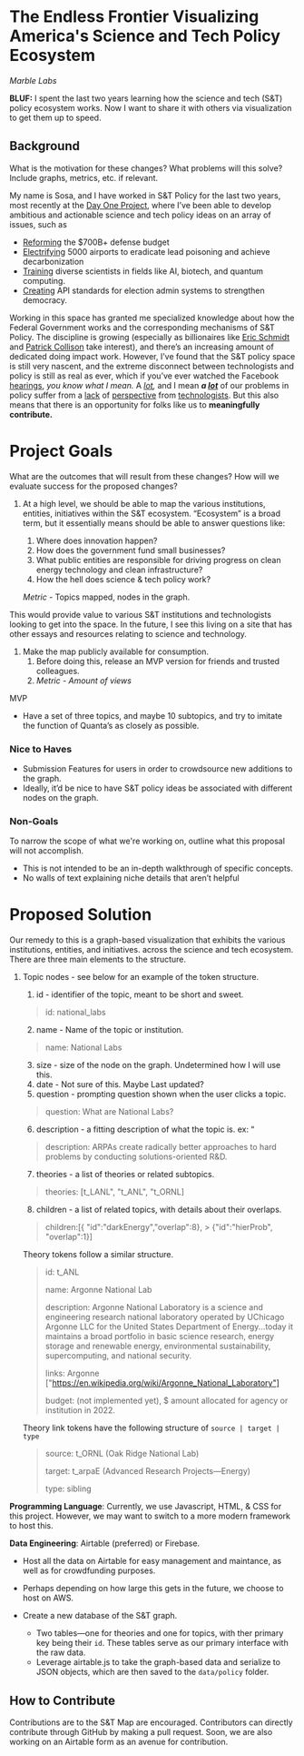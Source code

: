 # The Endless Frontier Visualizing America's Science and Tech Policy Ecosystem
*Marble Labs*


**BLUF:** I spent the last two years learning how the science and tech (S&T) policy ecosystem works. Now I want to share it with others via visualization to get them up to speed.

## Background

What is the motivation for these changes? What problems will this solve? Include graphs, metrics, etc. if relevant.

My name is Sosa, and I have worked in S&T Policy for the last two years, most recently at the [Day One Project](http://dayoneproject.org), where I’ve been able to develop ambitious and actionable science and tech policy ideas on an array of issues, such as

- [Reforming](https://www.armed-services.senate.gov/imo/media/doc/FY22%20NDAA%20Executive%20Summary.pdf) the $700B+ defense budget
- [Electrifying](https://www.dayoneproject.org/post/support-electrification-at-regional-airports-to-preserve-competitiveness-improve-health-outcomes) 5000 airports to eradicate lead poisoning and achieve decarbonization
- [Training](https://www.dayoneproject.org/post/expanding-the-graduate-research-fellowship-program-to-preserve-american-innovation) diverse scientists in fields like AI, biotech, and quantum computing.
- [Creating](https://www.dayoneproject.org/post/creating-an-api-standard-for-election-administration-systems-to-strengthen-u-s-democracy) API standards for election admin systems to strengthen democracy.

Working in this space has granted me specialized knowledge about how the Federal Government works and the corresponding mechanisms of S&T Policy. The discipline is growing (especially as billionaires like [Eric Schmidt](https://www.schmidtfutures.com/) and [Patrick Collison](https://progress.institute/) take interest),  and there’s an increasing amount of dedicated doing impact work. However, I’ve found that the S&T policy space is still very nascent, and the extreme disconnect between technologists and policy is still as real as ever, which if you’ve ever watched the Facebook [hearings](https://www.youtube.com/watch?v=ncbb5B85sd0&ab_channel=CNET), *you know what I mean.* A *[lot](https://www.c-span.org/video/?462071-1/technology-companies-algorithms),* and I mean ***a [lot](https://www.c-span.org/video/?509234-1/senate-intelligence-hearing-solarwinds-hacking)*** of our problems in policy suffer from a [lack](https://www.blackburn.senate.gov/2021/7/mask-mandates-are-about-power-not-science) of [perspective](https://www.youtube.com/watch?v=ncbb5B85sd0&ab_channel=CNET) from [technologists](https://www.cnbc.com/2021/08/16/tax-foundation-infrastructure-bill-crypto-tax-provision-is-unworkable.html). But this also means that there is an opportunity for folks like us to **meaningfully contribute.**

# Project Goals

What are the outcomes that will result from these changes? How will we evaluate success for the proposed changes?

1. At a high level, we should be able to map the various institutions, entities, initiatives within the S&T ecosystem. “Ecosystem” is a broad term, but it essentially means should be able to answer questions like:
    1. Where does innovation happen?
    2. How does the government fund small businesses?
    3. What public entities are responsible for driving progress on clean energy technology and clean infrastructure?
    4. How the hell does science & tech policy work?

    *Metric -* Topics mapped, nodes in the graph.


This would provide value to various S&T institutions and technologists looking to get into the space. In the future, I see this living on a site that has other essays and resources relating to science and technology.

1. Make the map publicly available for consumption.
    1. Before doing this, release an MVP version for friends and trusted colleagues.
    2. *Metric - Amount of views*

MVP

- Have a set of three topics, and maybe 10 subtopics, and try to imitate the function of Quanta’s as closely as possible.

### Nice to Haves

- Submission Features for users in order to crowdsource new additions to the graph.
- Ideally, it’d be nice to have S&T policy ideas be associated with different nodes on the graph.

### Non-Goals

To narrow the scope of what we're working on, outline what this proposal will not accomplish.

- This is not intended to be an in-depth walkthrough of specific concepts.
- No walls of text explaining niche details that aren’t helpful

# Proposed Solution

Our remedy to this is a graph-based visualization that exhibits the various institutions, entities, and initiatives. across the science and tech ecosystem. There are three main elements to the structure.

1. Topic nodes - see below for an example of the token structure.
    1. id - identifier of the topic, meant to be short and sweet.
    > id: national_labs
    2. name - Name of the topic or institution.
    > name: National Labs
    3. size - size of the node on the graph. Undetermined how I will use this.
    4. date - Not sure of this. Maybe Last updated?
    5. question - prompting question shown when the user clicks a topic.
    > question: What are National Labs?
    6. description - a fitting description of what the topic is. ex: “
    > description: ARPAs create radically better approaches to hard problems by conducting solutions-oriented R&D.
    7. theories - a list of theories or related subtopics.
    > theories: [t_LANL", "t_ANL", "t_ORNL]
    8. children - a list of related topics, with details about their overlaps.
    > children:[{ "id":"darkEnergy","overlap":8},
        > {"id":"hierProb", "overlap":1}]

    Theory tokens follow a similar structure.
    <blockquote>
    id: t_ANL

    name: Argonne National Lab

    description: Argonne National Laboratory is a science and engineering research national laboratory operated by UChicago Argonne LLC for the United States Department of Energy...today it maintains a broad portfolio in basic science research, energy storage and renewable energy, environmental sustainability, supercomputing, and national security.

    links: Argonne ["https://en.wikipedia.org/wiki/Argonne_National_Laboratory"]

    budget: (not implemented yet), $ amount allocated for agency or institution in 2022.
    </blockquote>

    Theory link tokens have the following structure of `source | target | type`
    <blockquote>
    source: t_ORNL (Oak Ridge National Lab)

    target: t_arpaE (Advanced Research Projects—Energy)

    type: sibling
    </blockquote>

**Programming Language**: Currently, we use Javascript, HTML, & CSS for this project. However, we may want to switch to a more modern framework to host this.

**Data Engineering**: Airtable (preferred) or Firebase.

- Host all the data on Airtable for easy management and maintance, as well as for crowdfunding purposes.
- Perhaps depending on how large this gets in the future, we choose to host on AWS.

- Create a new database of the S&T graph.
    - Two tables—one for theories and one for topics, with ther primary key being their `id`. These tables serve as our primary interface with the raw data.
    - Leverage airtable.js to take the graph-based data and serialize to JSON objects, which are then saved to the `data/policy` folder.


## How to Contribute

Contributions are to the S&T Map are encouraged. Contributors can directly contribute through GitHub by making a pull request. Soon, we are also working on an Airtable form as an avenue for contribution.

